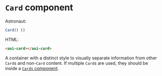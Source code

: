 # `Card` component
Astronaut:
```javascript
Card() ()
```

HTML:
```html
<aui-card></aui-card>
```

A container with a distinct style to visually separate information from other `Card`s and non-`Card` content. If multiple `Card`s are used, they should be inside a [`Cards` component](cards.md).